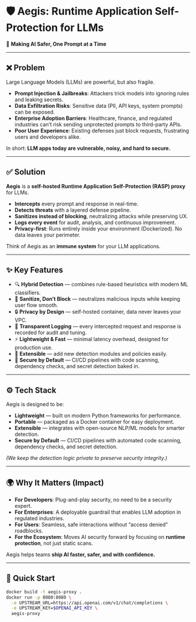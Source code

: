 # 🛡️ Aegis: Runtime Application Self-Protection for LLMs 

🚀 **Making AI Safer, One Prompt at a Time**  

---

## ❌ Problem
Large Language Models (LLMs) are powerful, but also fragile.  
- **Prompt Injection & Jailbreaks**: Attackers trick models into ignoring rules and leaking secrets.  
- **Data Exfiltration Risks**: Sensitive data (PII, API keys, system prompts) can be exposed.  
- **Enterprise Adoption Barriers**: Healthcare, finance, and regulated industries can’t risk sending unprotected prompts to third-party APIs.  
- **Poor User Experience**: Existing defenses just block requests, frustrating users and developers alike.  

In short: **LLM apps today are vulnerable, noisy, and hard to secure.**

---

## ✅ Solution
**Aegis** is a **self-hosted Runtime Application Self-Protection (RASP) proxy** for LLMs.  
- **Intercepts** every prompt and response in real-time.  
- **Detects threats** with a layered defense pipeline.  
- **Sanitizes instead of blocking**, neutralizing attacks while preserving UX.  
- **Logs every event** for audit, analysis, and continuous improvement.  
- **Privacy-first**: Runs entirely inside your environment (Dockerized). No data leaves your perimeter.  

Think of Aegis as an **immune system** for your LLM applications.  

---

## ✨ Key Features
- 🔍 **Hybrid Detection** — combines rule-based heuristics with modern ML classifiers.  
- 🛑 **Sanitize, Don’t Block** — neutralizes malicious inputs while keeping user flow smooth.  
- 🔒 **Privacy by Design** — self-hosted container, data never leaves your VPC.  
- 📜 **Transparent Logging** — every intercepted request and response is recorded for audit and tuning.  
- ⚡ **Lightweight & Fast** — minimal latency overhead, designed for production use.  
- 🧩 **Extensible** — add new detection modules and policies easily.  
- 🔐 **Secure by Default** — CI/CD pipelines with code scanning, dependency checks, and secret detection baked in.  

---

## ⚙️ Tech Stack
Aegis is designed to be:  
- **Lightweight** — built on modern Python frameworks for performance.  
- **Portable** — packaged as a Docker container for easy deployment.  
- **Extensible** — integrates with open-source NLP/ML models for smarter detection.  
- **Secure by Default** — CI/CD pipelines with automated code scanning, dependency checks, and secret detection.  

*(We keep the detection logic private to preserve security integrity.)*

---

## 🌍 Why It Matters (Impact)
- **For Developers**: Plug-and-play security, no need to be a security expert.  
- **For Enterprises**: A deployable guardrail that enables LLM adoption in regulated industries.  
- **For Users**: Seamless, safe interactions without “access denied” roadblocks.  
- **For the Ecosystem**: Moves AI security forward by focusing on **runtime protection**, not just static scans.  

Aegis helps teams **ship AI faster, safer, and with confidence.**

---

## 🚀 Quick Start
```bash
docker build -t aegis-proxy .
docker run -p 8080:8080 \
  -e UPSTREAM_URL=https://api.openai.com/v1/chat/completions \
  -e UPSTREAM_KEY=$OPENAI_API_KEY \
  aegis-proxy
